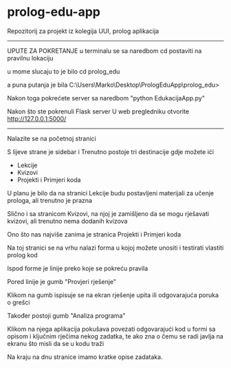 # prolog-edu-app
Repozitorij za projekt iz kolegija UUI, prolog aplikacija

---------------------------------------------------------------------------------

UPUTE ZA POKRETANJE
u terminalu se sa naredbom cd postaviti na pravilnu lokaciju

u mome slucaju to je bilo
cd prolog_edu

a puna putanja je bila C:\Users\Marko\Desktop\PrologEduApp\prolog_edu>

Nakon toga pokrećete server sa naredbom "python EdukacijaApp.py"

Nakon što ste pokrenuli Flask server
U web pregledniku otvorite http://127.0.0.1:5000/

---------------------------------------------------------------------------------

Nalazite se na početnoj stranici

S lijeve strane je sidebar i Trenutno postoje tri destinacije gdje možete ići
- Lekcije
- Kvizovi
- Projekti i Primjeri koda

U planu je bilo da na stranici Lekcije budu postavljeni materijali za učenje prologa, ali trenutno je prazna

Slično i sa stranicom Kvizovi, na njoj je zamišljeno da se mogu rješavati kvizovi, ali trenutno nema dodanih kvizova

Ono što nas najviše zanima je stranica Projekti i Primjeri koda

Na toj stranici se na vrhu nalazi forma u kojoj možete unositi i testirati vlastiti prolog kod

Ispod forme je linije preko koje se pokreću pravila

Pored linije je gumb "Provjeri rješenje"

Klikom na gumb ispisuje se na ekran rješenje upita ili odgovarajuća poruka o grešci

Također postoji gumb "Analiza programa"

Klikom na njega aplikacija pokušava povezati odgovarajući kod u formi sa opisom i ključnim rječima nekog zadatka, te ako zna o čemu se radi javlja na ekranu što misli da se u kodu traži

Na kraju na dnu stranice imamo kratke opise zadataka.
